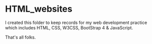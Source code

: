 # HTML_websites

I created this folder to keep records for my web development practice which includes HTML, CSS, W3CSS, BootStrap 4 & JavaScript.

That's all folks.
